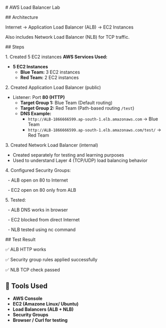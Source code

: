 \# AWS Load Balancer Lab



\## Architecture

Internet → Application Load Balancer (ALB) → EC2 Instances

Also includes Network Load Balancer (NLB) for TCP traffic.



\## Steps

1\. Created 5 EC2 instances
**AWS Services Used:**
- **5 EC2 Instances**
  - **Blue Team:** 3 EC2 instances
  - **Red Team:** 2 EC2 instances


2\. Created Application Load Balancer (public)
- Listener: Port **80 (HTTP)**
  - **Target Group 1:** Blue Team (Default routing)
  - **Target Group 2:** Red Team (Path-based routing `/test`)
  - **DNS Example:**
    - `http://ALB-1866666599.ap-south-1.elb.amazonaws.com` → Blue Team
    - `http://ALB-1866666599.ap-south-1.elb.amazonaws.com/test/` → Red Team


3\. Created Network Load Balancer (internal)
 - Created separately for testing and learning purposes
  - Used to understand Layer 4 (TCP/UDP) load balancing behavior


4\. Configured Security Groups:

&nbsp;  - ALB open on 80 to Internet

&nbsp;  - EC2 open on 80 only from ALB

5\. Tested:

&nbsp;  - ALB DNS works in browser

&nbsp;  - EC2 blocked from direct Internet

&nbsp;  - NLB tested using nc command



\## Test Result

✅ ALB HTTP works  

✅ Security group rules applied successfully  

✅ NLB TCP check passed

## 🧰 Tools Used
- **AWS Console**
- **EC2 (Amazone Linux/ Ubuntu)**
- **Load Balancers (ALB + NLB)**
- **Security Groups**
- **Browser / Curl for testing**




